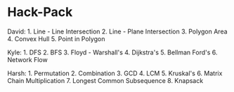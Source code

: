 # Hack-Pack

David:  1. Line - Line Intersection
        2. Line - Plane Intersection
        3. Polygon Area
        4. Convex Hull
        5. Point in Polygon

Kyle:   1. DFS
        2. BFS
        3. Floyd - Warshall's 
        4. Dijkstra's 
        5. Bellman Ford's 
        6. Network Flow
        
Harsh:  1. Permutation
        2. Combination
        3. GCD
        4. LCM
        5. Kruskal's 
        6. Matrix Chain Multiplication 
        7. Longest Common Subsequence 
        8. Knapsack 

